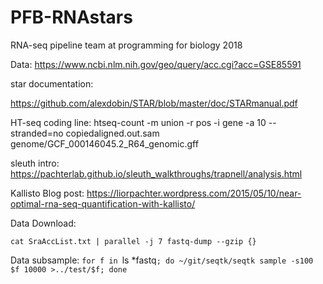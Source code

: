
# PFB-RNAstars
RNA-seq pipeline team at programming for biology 2018


Data:
https://www.ncbi.nlm.nih.gov/geo/query/acc.cgi?acc=GSE85591

star documentation:

https://github.com/alexdobin/STAR/blob/master/doc/STARmanual.pdf 

HT-seq coding line:
htseq-count -m union -r pos -i gene -a 10 --stranded=no copiedaligned.out.sam genome/GCF_000146045.2_R64_genomic.gff

sleuth intro:
https://pachterlab.github.io/sleuth_walkthroughs/trapnell/analysis.html

Kallisto Blog post: https://liorpachter.wordpress.com/2015/05/10/near-optimal-rna-seq-quantification-with-kallisto/

Data Download:

`cat SraAccList.txt | parallel -j 7 fastq-dump --gzip {}`


Data subsample:
`for f in `ls *fastq`; do ~/git/seqtk/seqtk sample -s100 $f 10000 >../test/$f; done`

